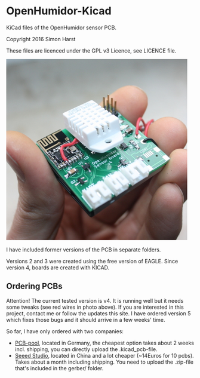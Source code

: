 # OpenHumidor-Kicad
KiCad files of the OpenHumidor sensor PCB.

Copyright 2016 Simon Harst

These files are licenced under the GPL v3 Licence, see LICENCE file.

![The sensor PCB](https://github.com/sharst/OpenHumidor/blob/master/wiki_images/OH-sensor.jpg)

I have included former versions of the PCB in separate folders. 

Versions 2 and 3 were created using the free version of EAGLE. Since version 4, boards are created with KICAD. 

## Ordering PCBs
Attention! The current tested version is v4. It is running well but it needs some tweaks (see red wires in photo above). If you are interested in this project, contact me or follow the updates this site. I have ordered version 5 which fixes those bugs and it should arrive in a few weeks' time. 

So far, I have only ordered with two companies: 
* [PCB-pool](www.pcb-pool.de), located in Germany, the cheapest option takes about 2 weeks incl. shipping, you can directly upload the .kicad_pcb-file. 
* [Seeed Studio](http://www.seeedstudio.com/service/index.php?r=pcb), located in China and a lot cheaper (~14Euros for 10 pcbs). Takes about a month including shipping. You need to upload the .zip-file that's included in the gerber/ folder.

